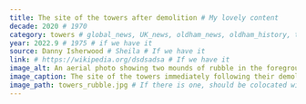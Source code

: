 ```yaml
---
title: The site of the towers after demolition # My lovely content
decade: 2020 # 1970
category: towers # global_news, UK_news, oldham_news, oldham_history, towers, surrounding_estate # Always exactly one category
year: 2022.9 # 1975 # if we have it
source: Danny Isherwood # Sheila # If we have it
link: # https://wikipedia.org/dsdsadsa # If we have it
image_alt: An aerial photo showing two mounds of rubble in the foreground, on the site of the towers. The landscape is clearly visible, and unobscured.  # If there is one
image_caption: The site of the towers immediately following their demolition. Photograph by First Choice Homes Oldham. Licence CC BY-NC-ND 4.0 # If there is one
image_path: towers_rubble.jpg # If there is one, should be colocated with the index.md file in the folder
---
```

